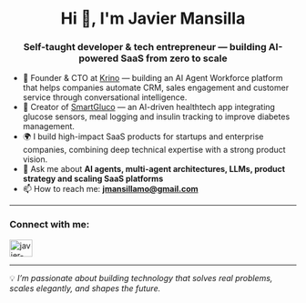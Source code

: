 <h1 align="center">Hi 👋, I'm Javier Mansilla</h1>
<h3 align="center">Self-taught developer & tech entrepreneur — building AI-powered SaaS from zero to scale</h3>

- 🚀 Founder & CTO at [Krino](https://krino.ai) — building an AI Agent Workforce platform that helps companies automate CRM, sales engagement and customer service through conversational intelligence.  
- 🧬 Creator of [SmartGluco]([https://smartgluco.ai](https://smartglucotech.com/)) — an AI-driven healthtech app integrating glucose sensors, meal logging and insulin tracking to improve diabetes management.  
- 🌍 I build high-impact SaaS products for startups and enterprise companies, combining deep technical expertise with a strong product vision.  
- 💬 Ask me about **AI agents, multi-agent architectures, LLMs, product strategy and scaling SaaS platforms**  
- 📫 How to reach me: **jmansillamo@gmail.com**

---

<h3 align="left">Connect with me:</h3>
<p align="left">
  <a href="https://linkedin.com/in/javier-mansilla-m" target="blank">
    <img align="center" src="https://raw.githubusercontent.com/rahuldkjain/github-profile-readme-generator/master/src/images/icons/Social/linked-in-alt.svg" alt="javier-mansilla-m" height="30" width="40" />
  </a>
</p>

---

💡 *I’m passionate about building technology that solves real problems, scales elegantly, and shapes the future.*
